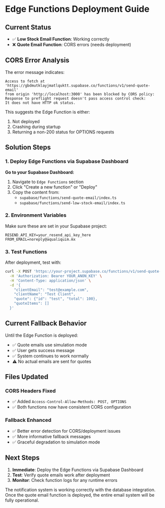 # Edge Functions Deployment Guide

## Current Status
- ✅ **Low Stock Email Function**: Working correctly
- ❌ **Quote Email Function**: CORS errors (needs deployment)

## CORS Error Analysis
The error message indicates:
```
Access to fetch at 'https://gbdmutklayjmatlquktt.supabase.co/functions/v1/send-quote-email' 
from origin 'http://localhost:3000' has been blocked by CORS policy: 
Response to preflight request doesn't pass access control check: 
It does not have HTTP ok status.
```

This suggests the Edge Function is either:
1. Not deployed
2. Crashing during startup
3. Returning a non-200 status for OPTIONS requests

## Solution Steps

### 1. Deploy Edge Functions via Supabase Dashboard

**Go to your Supabase Dashboard:**
1. Navigate to `Edge Functions` section
2. Click "Create a new function" or "Deploy"
3. Copy the content from:
   - `supabase/functions/send-quote-email/index.ts`
   - `supabase/functions/send-low-stock-email/index.ts`

### 2. Environment Variables

Make sure these are set in your Supabase project:
```
RESEND_API_KEY=your_resend_api_key_here
FROM_EMAIL=noreply@aqualiquim.mx
```

### 3. Test Functions

After deployment, test with:
```bash
curl -X POST 'https://your-project.supabase.co/functions/v1/send-quote-email' \
  -H 'Authorization: Bearer YOUR_ANON_KEY' \
  -H 'Content-Type: application/json' \
  -d '{
    "clientEmail": "test@example.com",
    "clientName": "Test Client",
    "quote": {"id": "test", "total": 100},
    "quoteItems": []
  }'
```

## Current Fallback Behavior

Until the Edge Function is deployed:
- ✅ Quote emails use simulation mode
- ✅ User gets success message
- ✅ System continues to work normally
- ⚠️ No actual emails are sent for quotes

## Files Updated

### CORS Headers Fixed
- ✅ Added `Access-Control-Allow-Methods: POST, OPTIONS`
- ✅ Both functions now have consistent CORS configuration

### Fallback Enhanced
- ✅ Better error detection for CORS/deployment issues
- ✅ More informative fallback messages
- ✅ Graceful degradation to simulation mode

## Next Steps

1. **Immediate**: Deploy the Edge Functions via Supabase Dashboard
2. **Test**: Verify quote emails work after deployment
3. **Monitor**: Check function logs for any runtime errors

The notification system is working correctly with the database integration. Once the quote email function is deployed, the entire email system will be fully operational.

